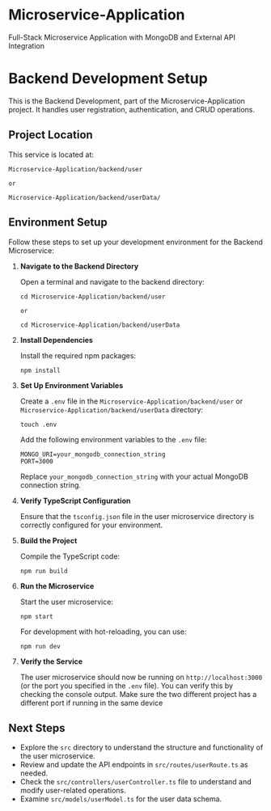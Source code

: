 # Microservice-Application
 Full-Stack Microservice Application with MongoDB and External API Integration

# Backend Development Setup

This is the Backend Development, part of the Microservice-Application project. It handles user registration, authentication, and CRUD operations.

## Project Location

This service is located at: 
```
Microservice-Application/backend/user

or

Microservice-Application/backend/userData/
```

## Environment Setup

Follow these steps to set up your development environment for the Backend Microservice:

1. **Navigate to the Backend Directory**

   Open a terminal and navigate to the backend directory:

   ```
   cd Microservice-Application/backend/user
   
   or
   
   cd Microservice-Application/backend/userData
   ```

2. **Install Dependencies**

   Install the required npm packages:

   ```
   npm install
   ```

3. **Set Up Environment Variables**

   Create a `.env` file in the `Microservice-Application/backend/user` or `Microservice-Application/backend/userData` directory:

   ```
   touch .env
   ```

   Add the following environment variables to the `.env` file:

   ```
   MONGO_URI=your_mongodb_connection_string
   PORT=3000
   ```

   Replace `your_mongodb_connection_string` with your actual MongoDB connection string.

4. **Verify TypeScript Configuration**

   Ensure that the `tsconfig.json` file in the user microservice directory is correctly configured for your environment.

5. **Build the Project**

   Compile the TypeScript code:

   ```
   npm run build
   ```

6. **Run the Microservice**

   Start the user microservice:

   ```
   npm start
   ```

   For development with hot-reloading, you can use:

   ```
   npm run dev
   ```

7. **Verify the Service**

   The user microservice should now be running on `http://localhost:3000` (or the port you specified in the `.env` file). You can verify this by checking the console output. Make sure the two different project has a different port if running in the same device

## Next Steps

- Explore the `src` directory to understand the structure and functionality of the user microservice.
- Review and update the API endpoints in `src/routes/userRoute.ts` as needed.
- Check the `src/controllers/userController.ts` file to understand and modify user-related operations.
- Examine `src/models/userModel.ts` for the user data schema.
